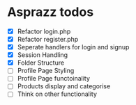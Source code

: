 # Asprazz todos
- [x] Refactor login.php
- [x] Refactor register.php
- [x] Seperate handlers for login and signup
- [x] Session Handling
- [x] Folder Structure
- [ ] Profile Page Styling
- [ ] Profile Page functoinality
- [ ] Products display and categorise
- [ ] Think on other functionality
